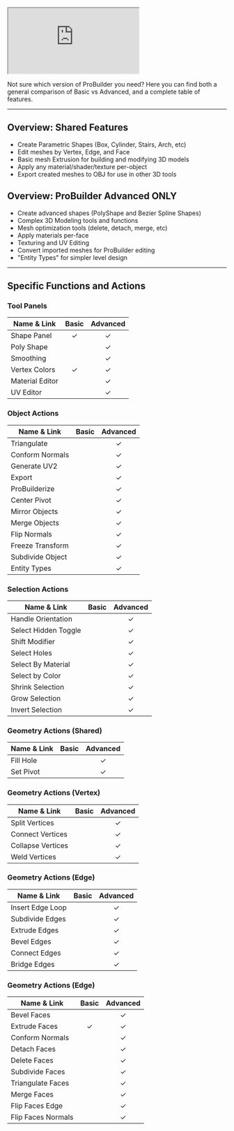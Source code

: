 ﻿<iframe class="youtube-preview" src="https://www.youtube.com/embed/Kjqx6cKUepc" allowfullscreen></iframe>

Not sure which version of ProBuilder you need? Here you can find both a general comparison of Basic vs Advanced, and a complete table of features.

---

## Overview: Shared Features
- Create Parametric Shapes (Box, Cylinder, Stairs, Arch, etc)
- Edit meshes by Vertex, Edge, and Face
- Basic mesh Extrusion for building and modifying 3D models
- Apply any material/shader/texture per-object
- Export created meshes to OBJ for use in other 3D tools

## Overview: ProBuilder Advanced ONLY
- Create advanced shapes (PolyShape and Bezier Spline Shapes)
- Complex 3D Modeling tools and functions
- Mesh optimization tools (delete, detach, merge, etc)
- Apply materials per-face
- Texturing and UV Editing
- Convert imported meshes for ProBuilder editing
- "Entity Types" for simpler level design

---

## Specific Functions and Actions

### Tool Panels

| Name & Link           | Basic | Advanced  |
| -------------         |:-----:|:---------:|
| Shape Panel           | ✓     | ✓         |
| Poly Shape            |       | ✓         |
| Smoothing             |       | ✓         |
| Vertex Colors         | ✓     | ✓         |
| Material Editor       |       | ✓         |
| UV Editor             |       | ✓         |

### Object Actions

| Name & Link           | Basic | Advanced  |
| -------------         |:-----:|:---------:|
| Triangulate           |       | ✓         |
| Conform Normals       |       | ✓         |
| Generate UV2          |       | ✓         |
| Export                |       | ✓         |
| ProBuilderize         |       | ✓         |
| Center Pivot          |       | ✓         |
| Mirror Objects        |       | ✓         |
| Merge Objects         |       | ✓         |
| Flip Normals          |       | ✓         |
| Freeze Transform      |       | ✓         |
| Subdivide Object      |       | ✓         |
| Entity Types          |       | ✓         |

### Selection Actions

| Name & Link           | Basic | Advanced  |
| -------------         |:-----:|:---------:|
| Handle Orientation    |       | ✓         |
| Select Hidden Toggle  |       | ✓         |
| Shift Modifier        |       | ✓         |
| Select Holes          |       | ✓         |
| Select By Material    |       | ✓         |
| Select by Color       |       | ✓         |
| Shrink Selection      |       | ✓         |
| Grow Selection        |       | ✓         |
| Invert Selection      |       | ✓         |

### Geometry Actions (Shared)

| Name & Link           | Basic | Advanced  |
| ---                   |:-----:|:---------:|
| Fill Hole             |       | ✓         |
| Set Pivot             |       | ✓         |

### Geometry Actions (Vertex)

| Name & Link           | Basic | Advanced  |
| ---                   |:-----:|:---------:|
| Split Vertices        |       | ✓         |
| Connect Vertices      |       | ✓         |
| Collapse Vertices     |       | ✓         |
| Weld Vertices         |       | ✓         |

### Geometry Actions (Edge)

| Name & Link           | Basic | Advanced  |
| ---                   |:-----:|:---------:|
| Insert Edge Loop      |       | ✓         |
| Subdivide Edges       |       | ✓         |
| Extrude Edges         |       | ✓         |
| Bevel Edges           |       | ✓         |
| Connect Edges         |       | ✓         |
| Bridge Edges          |       | ✓         |

### Geometry Actions (Edge)

| Name & Link           | Basic | Advanced  |
| ---                   |:-----:|:---------:|
| Bevel Faces           |       | ✓         |
| Extrude Faces         | ✓     | ✓         |
| Conform Normals       |       | ✓         |
| Detach Faces          |       | ✓         |
| Delete Faces          |       | ✓         |
| Subdivide Faces       |       | ✓         |
| Triangulate Faces     |       | ✓         |
| Merge Faces           |       | ✓         |
| Flip Faces Edge       |       | ✓         |
| Flip Faces Normals    |       | ✓         |
















